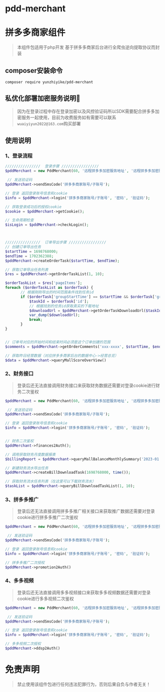 # pdd-merchant
# 拼多多商家组件
> 本组件包适用于php开发 基于拼多多商家后台进行全爬虫逆向提取协议而封装

## composer安装命令
```shell
composer require yunzhiyike/pdd-merchant
```

## 私优化部署加密服务说明🌲
> 因为在登录过程中存在登录加密以及风控验证码所以SDK需要配合拼多多加密服务一起使用，目前为收费服务如有需要可以联系`wuaiyiyun2022@163.com`购买部署

## 使用说明
### 1、登录流程
```php
////////////////  登录步骤 /////////////////
$pddMerchant = new PddMerchant(60, '远程拼多多加密服务地址', '远程拼多多加密服务token');

 // 发送验证码
$pddMerchant->sendSmsCode('拼多多商家账号/子账号');

// 登录 返回登录账号信息和cookie
$info = $pddMerchant->login('拼多多商家账号/子账号', '密码', '验证码');

// 获取登录成功后的授权cookie
$cookie = $pddMerchant->getCookie();

// 生命周期检查
$isLogin = $pddMerchant->checkLogin();



////////////////  订单导出步骤 /////////////////
// 创建订单导出任务
$startTime = 1698768000;
$endTime = 1702362388;
$pddMerchant->createOrderTask($startTime, $endTime);

// 获取订单导出任务列表
$res = $pddMerchant->getOrderTaskList(1, 10);

$orderTaskList = $res['pageItems'];
foreach ($orderTaskList as $orderTask) {
       // 根据刚刚导出的时间范围条件找到任务id
       if ($orderTask['groupStartTime'] == $startTime && $orderTask['groupEndTime'] == $endTime) {
           $taskId = $orderTask['id'];
           // 根据找到的任务id获取真实的下载地址
           $downloadUrl = $pddMerchant->getOrderTaskDownloadUrl($taskId);
           var_dump($downloadUrl);
           break;
       }
}


// 订单号对应的开始时间和结束时间必须是这个订单创建的范围
$comments = $pddMerchant->getOrderComments('xxx-xxxx', $startTime, $endTime)

// 获取昨日经营数据（对应拼多多商家后台的数据中心->经营总览）
$data = $pddMerchant->queryMallScoreOverView()

```
### 2、财务接口
> 登录后还无法直接调用财务接口来获取财务数据还需要对登录cookie进行财务二次鉴权
```php
$pddMerchant = new PddMerchant(60, '远程拼多多加密服务地址', '远程拼多多加密服务token');

 // 发送验证码
$pddMerchant->sendSmsCode('拼多多商家账号/子账号');

// 登录 返回登录账号信息和cookie
$info = $pddMerchant->login('拼多多商家账号/子账号', '密码', '验证码');


// 财务二次鉴权
$pddMerchant->finances2Auth();

// 调用获取财务月度数据报表
$billingReport = $pddMerchant->queryMallBalanceMonthlySummary('2023-01', '2024-01');

// 新建财务流水导出任务
$pddMerchant->createBillDownloadTask(1698768000, time());

// 获取财务流水任务列表（在这里可以下载财务流水）
$taskList = $pddMerchant->queryBillDownloadTaskList(1, 10);
```

### 3、拼多多推广
> 登录后还无法直接调用拼多多推广相关接口来获取推广数据还需要对登录cookie进行拼多多推广二次鉴权
```php
$pddMerchant = new PddMerchant(60, '远程拼多多加密服务地址', '远程拼多多加密服务token');

 // 发送验证码
$pddMerchant->sendSmsCode('拼多多商家账号/子账号');

// 登录 返回登录账号信息和cookie
$info = $pddMerchant->login('拼多多商家账号/子账号', '密码', '验证码');

// 拼多多推广二次授权
$pddMerchant->promotion2Auth()
```

### 4、多多视频
> 登录后还无法直接调用多多视频接口来获取多多视频数据还需要对登录cookie进行多多视频二次鉴权
```php
$pddMerchant = new PddMerchant(60, '远程拼多多加密服务地址', '远程拼多多加密服务token');

 // 发送验证码
$pddMerchant->sendSmsCode('拼多多商家账号/子账号');

// 登录 返回登录账号信息和cookie
$info = $pddMerchant->login('拼多多商家账号/子账号', '密码', '验证码');

// 多多视频二次授权
$pddMerchant->ddsp2Auth()
```
# 免责声明
> 禁止使用该组件包进行任何违法犯罪行为，否则后果自负与作者无关！
